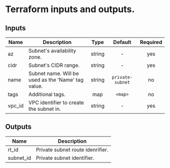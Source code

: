 # Terraform inputs and outputs.


## Inputs

| Name | Description | Type | Default | Required |
|------|-------------|:----:|:-----:|:-----:|
| az | Subnet's availability zone. | string | - | yes |
| cidr | Subnet's CIDR range. | string | - | yes |
| name | Subnet name. Will be used as the 'Name' tag value. | string | `private-subnet` | no |
| tags | Additional tags. | map | `<map>` | no |
| vpc_id | VPC identifier to create the subnet in. | string | - | yes |

## Outputs

| Name | Description |
|------|-------------|
| rt_id | Private subnet route idenrifier. |
| subnet_id | Private subnet identifier. |

